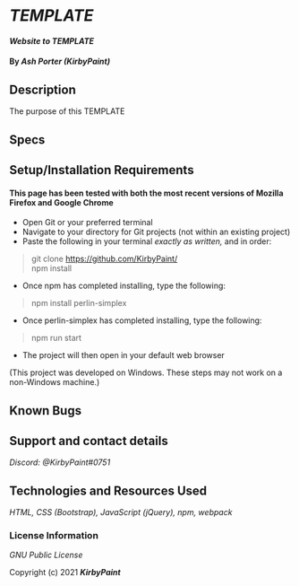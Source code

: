 # _TEMPLATE_

#### _Website to TEMPLATE_

#### By _**Ash Porter (KirbyPaint)**_

## Description

The purpose of this TEMPLATE

## Specs

## Setup/Installation Requirements

#### This page has been tested with both the most recent versions of Mozilla Firefox and Google Chrome

* Open Git or your preferred terminal
* Navigate to your directory for Git projects (not within an existing project)
* Paste the following in your terminal _exactly as written,_ and in order: 

> git clone https://github.com/KirbyPaint/  
> npm install

* Once npm has completed installing, type the following:

> npm install perlin-simplex

* Once perlin-simplex has completed installing, type the following:

> npm run start

* The project will then open in your default web browser

(This project was developed on Windows. These steps may not work on a non-Windows machine.)

## Known Bugs

## Support and contact details

_Discord: @KirbyPaint#0751_

## Technologies and Resources Used

_HTML, CSS (Bootstrap), JavaScript (jQuery), npm, webpack_  

### License Information

_GNU Public License_

Copyright (c) 2021 **_KirbyPaint_**